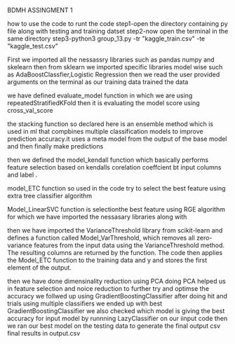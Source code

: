 BDMH ASSINGMENT 1



how to use the code
to runt the code 
step1-open the directory containing py file along with testing and training datset
step2-now open the terminal in the same directory 
step3-python3 group_13.py -tr "kaggle_train.csv" -te "kaggle_test.csv"


First we imported all the nessassry libraries such as pandas numpy and skelearn
then from sklearn we imported specific libraries model wise
such as AdaBoostClassfier,Logistic Regression
then we read the user provided arguments on the terminal as our training data
trained the data

we have defined evaluate_model function in which we are using repeatedStratifiedKFold
then it is evaluating the model score using cross_val_score




the stacking function so declared here is an ensemble method  which is used in ml that compbines multiple classification models to improve prediction accuracy.it uses a meta model from the output of the base model and then finally make predictions

then we defined the model_kendall function which basically performs feature selection based on kendalls corelation coeffcient bt input columns and label .

model_ETC function so used in the code try to select the best feature using extra tree classifier algorithm


Model_LinearSVC function is selectionthe best feature using RGE algorithm for which we have imported the nessasary libraries along with


then we have imported the VarianceThreshold library from scikit-learn and defines a function called Model_VarThreshold, which removes all zero-variance features from the input data using the VarianceThreshold method. The resulting columns are returned by the function. The code then applies the Model_ETC function to the training data and y and stores the first element of the output.

then we have done dimensinality reduction using PCA
doing PCA helped us in feature selection and noice reduction
to further try and optimse the accuracy we follwed up using GradientBoostingClassifier
after doing hit and trials using multiple classifiers we ended up with best GradientBoostingClassifier
 we also checked which model is giving the best accuracy for input model by runnning 
 LazyClassifier on our iinput code
then we ran our best model on the testing data to generate the final output csv
final results in output.csv





